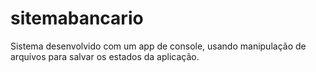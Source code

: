 # sitemabancario
Sistema desenvolvido com um app de console, usando manipulação de arquivos para salvar os estados da aplicação.
